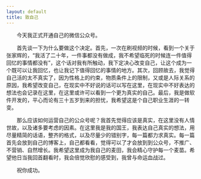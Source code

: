 ```yaml
---
layout: default
title: 致自己
---
```


&emsp;&emsp;今天我正式开通自己的微信公众号。  

&emsp;&emsp;首先谈一下为什么要做这个决定。首先，一次在刷视频的时候，看到一个关于张家辉的，“我活了二十年，一件事都没有做成，我不希望临死的时候连一件值得回忆的事情都没有”，这个话对我有所触动，我下定决心改变自己，让这个成为一个既可以让我回忆，也让我记下值得回忆的事情的地方。其次，回顾故去，我觉得自己活的太不真实了，因为性格上的约束，物质条件上的限制，又或是人际关系的原因，我希望改变自己，在现实中不好说的话可以写在这里，在现实中不好表达的想法也会记录在这里，在这里或许可以看到一个更为真实的自己。最后，我是做软件开发的，平心而论有三十五岁到来的担忧，我希望这是个自己职业生涯的一转变。  
  
&emsp;&emsp;那么应该如何运营自己的公众号呢？我首先觉得应该是真实，在这里没有人情世故，以及诸多要考虑的因素。在这里我是我的国王，我表达自己真实的想法，用尽量精简的话语，整齐的格式，以及尽量少的错别字，每一篇都力求真实。每一篇首先会放到自己的博客上，自己都看看，觉得可以了才会放到到公众号，不推广、不营销、自然增长。我希望这里成为我自己的麦田，我会精心守护每一个麦苗。希望他日当我回首翻看时，我会倍觉欣慰的感受到，我曾与命运血战过。  
  
&emsp;&emsp;祝你成功。